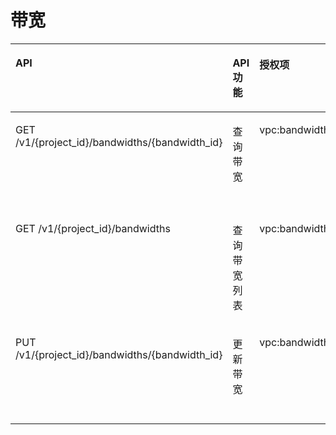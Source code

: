 # 带宽<a name="vpc_permission_0003"></a>

<a name="table1351173783713"></a>
<table><thead align="left"><tr id="row178513710377"><th class="cellrowborder" valign="top" width="35.35353535353536%" id="mcps1.1.5.1.1"><p id="p138533718371"><a name="p138533718371"></a><a name="p138533718371"></a>API</p>
</th>
<th class="cellrowborder" valign="top" width="22.222222222222225%" id="mcps1.1.5.1.2"><p id="p12228124517563"><a name="p12228124517563"></a><a name="p12228124517563"></a>API功能</p>
</th>
<th class="cellrowborder" valign="top" width="16.161616161616163%" id="mcps1.1.5.1.3"><p id="p38563716373"><a name="p38563716373"></a><a name="p38563716373"></a>授权项</p>
</th>
<th class="cellrowborder" valign="top" width="26.262626262626267%" id="mcps1.1.5.1.4"><p id="p1366363695811"><a name="p1366363695811"></a><a name="p1366363695811"></a>授权项作用域</p>
</th>
</tr>
</thead>
<tbody><tr id="row17851937103717"><td class="cellrowborder" valign="top" width="35.35353535353536%" headers="mcps1.1.5.1.1 "><p id="p1885937123712"><a name="p1885937123712"></a><a name="p1885937123712"></a>GET /v1/{project_id}/bandwidths/{bandwidth_id}</p>
</td>
<td class="cellrowborder" valign="top" width="22.222222222222225%" headers="mcps1.1.5.1.2 "><p id="p32287452568"><a name="p32287452568"></a><a name="p32287452568"></a>查询带宽</p>
</td>
<td class="cellrowborder" valign="top" width="16.161616161616163%" headers="mcps1.1.5.1.3 "><p id="p1525124413714"><a name="p1525124413714"></a><a name="p1525124413714"></a>vpc:bandwidths:get</p>
</td>
<td class="cellrowborder" valign="top" width="26.262626262626267%" headers="mcps1.1.5.1.4 "><p id="p107185052510"><a name="p107185052510"></a><a name="p107185052510"></a>支持：项目（Project）、企业项目（Enterprise Project）</p>
</td>
</tr>
<tr id="row885143711378"><td class="cellrowborder" valign="top" width="35.35353535353536%" headers="mcps1.1.5.1.1 "><p id="p1385137123712"><a name="p1385137123712"></a><a name="p1385137123712"></a>GET /v1/{project_id}/bandwidths</p>
</td>
<td class="cellrowborder" valign="top" width="22.222222222222225%" headers="mcps1.1.5.1.2 "><p id="p12285455565"><a name="p12285455565"></a><a name="p12285455565"></a>查询带宽列表</p>
</td>
<td class="cellrowborder" valign="top" width="16.161616161616163%" headers="mcps1.1.5.1.3 "><p id="p11491546203713"><a name="p11491546203713"></a><a name="p11491546203713"></a>vpc:bandwidths:list</p>
</td>
<td class="cellrowborder" valign="top" width="26.262626262626267%" headers="mcps1.1.5.1.4 "><p id="p117181501259"><a name="p117181501259"></a><a name="p117181501259"></a>支持：项目（Project）、企业项目（Enterprise Project）</p>
</td>
</tr>
<tr id="row7851137203712"><td class="cellrowborder" valign="top" width="35.35353535353536%" headers="mcps1.1.5.1.1 "><p id="p16851237163712"><a name="p16851237163712"></a><a name="p16851237163712"></a>PUT /v1/{project_id}/bandwidths/{bandwidth_id}</p>
</td>
<td class="cellrowborder" valign="top" width="22.222222222222225%" headers="mcps1.1.5.1.2 "><p id="p1923074545612"><a name="p1923074545612"></a><a name="p1923074545612"></a>更新带宽</p>
</td>
<td class="cellrowborder" valign="top" width="16.161616161616163%" headers="mcps1.1.5.1.3 "><p id="p239744703715"><a name="p239744703715"></a><a name="p239744703715"></a>vpc:bandwidths:update</p>
</td>
<td class="cellrowborder" valign="top" width="26.262626262626267%" headers="mcps1.1.5.1.4 "><p id="p1719903254"><a name="p1719903254"></a><a name="p1719903254"></a>支持：项目（Project）、企业项目（Enterprise Project）</p>
</td>
</tr>
</tbody>
</table>

